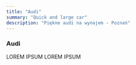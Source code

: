 ```yaml
---
title: "Audi"
summary: "Quick and large car"
description: "Piękne audi na wynajem - Poznań"
---
```


### Audi

LOREM IPSUM LOREM IPSUM

